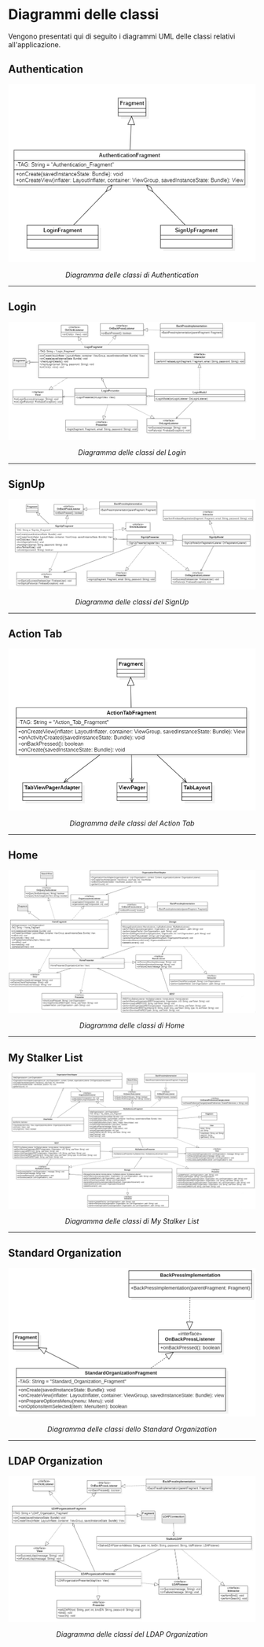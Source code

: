 # Diagrammi delle classi
Vengono presentati qui di seguito i diagrammi UML delle classi relativi all'applicazione.  


## Authentication 
![!AuthenticationFragment](../Immagini/App/Classi/Authentication.png "Diagramma delle classi di Authentication")
<figcaption align="center"> <em> Diagramma delle classi di Authentication </em> </figcaption>

___
## Login
![!LoginFragment](../Immagini/App/Classi/LoginFragment.png "Diagramma delle classi di Login")
<figcaption align="center"> <em> Diagramma delle classi del Login </em> </figcaption>

___
## SignUp
![!SignUpFragment](../Immagini/App/Classi/SignUpFragment.png "Diagramma delle classi di SignUp")
<figcaption align="center"> <em> Diagramma delle classi del SignUp </em> </figcaption>

___
## Action Tab
![!ActionTabFragment](../Immagini/App/Classi/ActionTabClassDiagramm.PNG "Diagramma delle classi del Action Tab")
<figcaption align="center"> <em> Diagramma delle classi del Action Tab </em> </figcaption>

___
## Home 
![!HomeFragment](../Immagini/App/Classi/HomeFragment.png "Diagramma delle classi di Home Fragment")
<figcaption align="center"> <em> Diagramma delle classi di Home </em> </figcaption>

___
## My Stalker List 
![!MyStalkerListFragment](../Immagini/App/Classi/MyStalkerListFragment.png "Diagramma delle classi di My Stalker List")
<figcaption align="center"> <em> Diagramma delle classi di My Stalker List </em> </figcaption>

___
## Standard Organization
![!StandardOrganizationFragment](../Immagini/App/Classi/StandardOrganizationFragment.png "Diagramma delle classi del Standard Organization")
<figcaption align="center"> <em> Diagramma delle classi dello Standard Organization</em> </figcaption>

___
## LDAP Organization
![!LDAPorganizationFragment](../Immagini/App/Classi/LDAPorganizationClassDiagramm.PNG "Diagramma delle classi del LDAP Organization")
<figcaption align="center"> <em> Diagramma delle classi del LDAP Organization </em> </figcaption>
